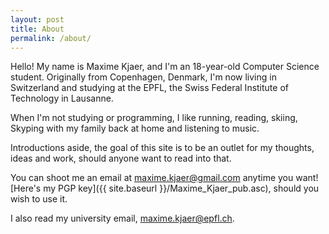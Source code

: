 ```yaml
---
layout: post
title: About
permalink: /about/
---
```


Hello! My name is Maxime Kjaer, and I'm an 18-year-old Computer Science student. Originally from Copenhagen, Denmark, I'm now living in Switzerland and studying at the EPFL, the Swiss Federal Institute of Technology in Lausanne.

When I'm not studying or programming, I like running, reading, skiing, Skyping with my family back at home and listening to music.

Introductions aside, the goal of this site is to be an outlet for my thoughts, ideas and work, should anyone want to read into that.

You can shoot me an email at [maxime.kjaer@gmail.com](mailto:maxime.kjaer@gmail.com) anytime you want! [Here's my PGP key]({{ site.baseurl }}/Maxime_Kjaer_pub.asc), should you wish to use it.

I also read my university email, [maxime.kjaer@epfl.ch](mailto:maxime.kjaer@epfl.ch).